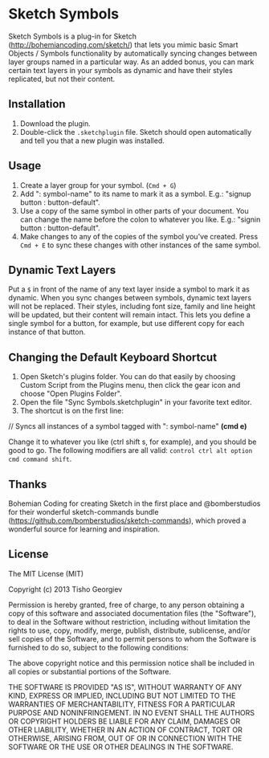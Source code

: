 # Sketch Symbols

Sketch Symbols is a plug-in for Sketch (http://bohemiancoding.com/sketch/) that lets you mimic basic Smart Objects / Symbols functionality by automatically syncing changes between layer groups named in a particular way. As an added bonus, you can mark certain text layers in your symbols as dynamic and have their styles replicated, but not their content.

## Installation

1. Download the plugin.
2. Double-click the `.sketchplugin` file. Sketch should open
   automatically and tell you that a new plugin was installed.

## Usage

1. Create a layer group for your symbol. (`Cmd + G`)
2. Add ": symbol-name" to its name to mark it as a symbol. E.g.: "signup
   button : button-default".
3. Use a copy of the same symbol in other parts of your document. You
   can change the name before the colon to whatever you like.
E.g.: "signin button : button-default".
4. Make changes to any of the copies of the symbol you've created. Press
   `Cmd + E` to sync these changes with other instances of the same
symbol.

## Dynamic Text Layers

Put a `$` in front of the name of any text layer inside a symbol to mark
it as dynamic. When you sync changes between symbols, dynamic text layers will
not be replaced. Their styles, including font size, family and line height will be updated, but their content will remain
intact. This lets you define a single symbol for a button, for example, but use
different copy for each instance of that button.

## Changing the Default Keyboard Shortcut

1. Open Sketch's plugins folder. You can do that easily by choosing
   Custom Script from the Plugins menu, then click the gear icon and
choose "Open Plugins Folder".
2. Open the file "Sync Symbols.sketchplugin" in your favorite text
   editor.
3. The shortcut is on the first line:

  // Syncs all instances of a symbol tagged with ": symbol-name" **(cmd e)**

  Change it to whatever you like (ctrl shift s, for example), and you
should be good to go. The following modifiers are all valid: `control ctrl alt option cmd command shift`.

## Thanks

Bohemian Coding for creating Sketch in the first place and @bomberstudios for their wonderful sketch-commands bundle (https://github.com/bomberstudios/sketch-commands), which proved a wonderful source for learning and inspiration.

## License

The MIT License (MIT)

Copyright (c) 2013 Tisho Georgiev

Permission is hereby granted, free of charge, to any person obtaining a copy
of this software and associated documentation files (the "Software"), to deal
in the Software without restriction, including without limitation the rights
to use, copy, modify, merge, publish, distribute, sublicense, and/or sell
copies of the Software, and to permit persons to whom the Software is
furnished to do so, subject to the following conditions:

The above copyright notice and this permission notice shall be included in
all copies or substantial portions of the Software.

THE SOFTWARE IS PROVIDED "AS IS", WITHOUT WARRANTY OF ANY KIND, EXPRESS OR
IMPLIED, INCLUDING BUT NOT LIMITED TO THE WARRANTIES OF MERCHANTABILITY,
FITNESS FOR A PARTICULAR PURPOSE AND NONINFRINGEMENT. IN NO EVENT SHALL THE
AUTHORS OR COPYRIGHT HOLDERS BE LIABLE FOR ANY CLAIM, DAMAGES OR OTHER
LIABILITY, WHETHER IN AN ACTION OF CONTRACT, TORT OR OTHERWISE, ARISING FROM,
OUT OF OR IN CONNECTION WITH THE SOFTWARE OR THE USE OR OTHER DEALINGS IN
THE SOFTWARE.
